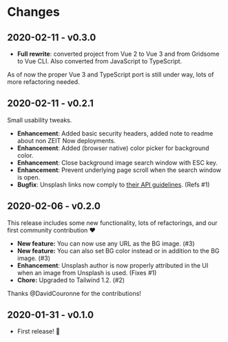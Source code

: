 # Changes

## 2020-02-11 - v0.3.0

- **Full rewrite**: converted project from Vue 2 to Vue 3 and from Gridsome to Vue CLI. Also converted from JavaScript to TypeScript.

As of now the proper Vue 3 and TypeScript port is still under way, lots of more refactoring needed.

## 2020-02-11 - v0.2.1

Small usability tweaks.

- **Enhancement**: Added basic security headers, added note to readme about non ZEIT Now deployments.
- **Enhancement**: Added (browser native) color picker for background color.
- **Enhancement**: Close background image search window with ESC key.
- **Enhancement**: Prevent underlying page scroll when the search window is open.
- **Bugfix**: Unsplash links now comply to [their API guidelines](https://help.unsplash.com/en/articles/2511245-unsplash-api-guidelines). (Refs #1)

## 2020-02-06 - v0.2.0

This release includes some new functionality, lots of refactorings, and our first community contribution ❤️

- **New feature:** You can now use any URL as the BG image. (#3)
- **New feature:** You can also set BG color instead or in addition to the BG image. (#3)
- **Enhancement**: Unsplash author is now properly attributed in the UI when an image from Unsplash is used. (Fixes #1)
- **Chore:** Upgraded to Tailwind 1.2. (#2)

Thanks @DavidCouronne for the contributions!

## 2020-01-31 - v0.1.0

- First release! 🎉
